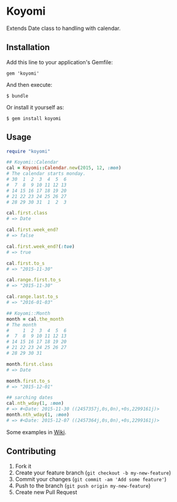 # Koyomi

Extends Date class to handling with calendar.

## Installation

Add this line to your application's Gemfile:

    gem 'koyomi'

And then execute:

    $ bundle

Or install it yourself as:

    $ gem install koyomi

## Usage

``` ruby
require "koyomi"

## Koyomi::Calendar
cal = Koyomi::Calendar.new(2015, 12, :mon)
# The calendar starts monday.
# 30  1  2  3  4  5  6
#  7  8  9 10 11 12 13
# 14 15 16 17 18 19 20
# 21 22 23 24 25 26 27
# 28 29 30 31  1  2  3

cal.first.class
# => Date

cal.first.week_end?
# => false

cal.first.week_end?(:tue)
# => true

cal.first.to_s
# => "2015-11-30"

cal.range.first.to_s
# => "2015-11-30"

cal.range.last.to_s
# => "2016-01-03"

## Koyomi::Month
month = cal.the_month
# The month
#     1  2  3  4  5  6
#  7  8  9 10 11 12 13
# 14 15 16 17 18 19 20
# 21 22 23 24 25 26 27
# 28 29 30 31

month.first.class
# => Date

month.first.to_s
# => "2015-12-01"

## sarching dates
cal.nth_wday(1, :mon)
# => #<Date: 2015-11-30 ((2457357j,0s,0n),+0s,2299161j)>
month.nth_wday(1, :mon)
# => #<Date: 2015-12-07 ((2457364j,0s,0n),+0s,2299161j)>

```

Some examples in [Wiki](wiki/examples).

## Contributing

1. Fork it
2. Create your feature branch (`git checkout -b my-new-feature`)
3. Commit your changes (`git commit -am 'Add some feature'`)
4. Push to the branch (`git push origin my-new-feature`)
5. Create new Pull Request

